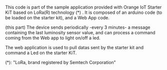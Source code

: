 This code is part of the sample application provided with Orange IoT Starter KiT based on LoRa(R) technology (*) .
It is composed of an arduino code (to be loaded on the starter kit), and a Web App code.

(this part) The device sends periodically -every 3 minutes- a message containing the last luminosity sensor value, and can process a command coming from the Web app to light on/off a led.

The web application is used to pull datas sent by the starter kit and command a Led on the starter KiT.


(*): "LoRa, brand registered by Semtech Corporation"